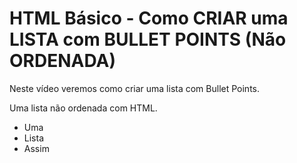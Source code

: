 # HTML Básico - Como CRIAR uma LISTA com BULLET POINTS (Não ORDENADA)

Neste vídeo veremos como criar uma lista com Bullet Points.

Uma lista não ordenada com HTML.

* Uma
* Lista
* Assim